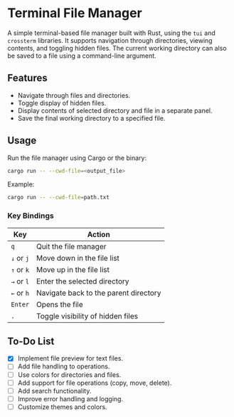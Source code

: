 # Terminal File Manager

A simple terminal-based file manager built with Rust, using the `tui` and `crossterm` libraries. It supports navigation through directories, viewing contents, and toggling hidden files. The current working directory can also be saved to a file using a command-line argument.

## Features
- Navigate through files and directories.
- Toggle display of hidden files.
- Display contents of selected directory and file in a separate panel.
- Save the final working directory to a specified file.

## Usage
Run the file manager using Cargo or the binary:
```bash
cargo run -- --cwd-file=<output_file>
```
Example:
```bash
cargo run -- --cwd-file=path.txt
```

### Key Bindings
| Key            | Action                                     |
|----------------|--------------------------------------------|
| `q`            | Quit the file manager                      |
| `↓` or `j`     | Move down in the file list                 |
| `↑` or `k`     | Move up in the file list                   |
| `→` or `l`     | Enter the selected directory               |
| `←` or `h`     | Navigate back to the parent directory      |
|   `Enter`      | Opens the file                              |
|     `.`        | Toggle visibility of hidden files          |

## To-Do List
- [x] Implement file preview for text files.
- [ ] Add file handling to operations.
- [ ] Use colors for directories and files.
- [ ] Add support for file operations (copy, move, delete).
- [ ] Add search functionality.
- [ ] Improve error handling and logging.
- [ ] Customize themes and colors.
